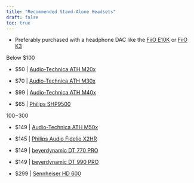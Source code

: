 ```yaml
---
title: "Recommended Stand-Alone Headsets"
draft: false
toc: true
---
```

- Preferably purchased with a headphone DAC like the [FiiO E10K](https://amzn.to/312xdQJ)  or [FiiO K3](https://amzn.to/2uzpo8B)

Below $100

- $50 | [Audio-Technica ATH M20x](https://amzn.to/2TVE252)

- $70 | [Audio-Technica ATH M30x](https://amzn.to/3aGF2Qs)

- $99 | [Audio-Technica ATH M40x](https://amzn.to/2RMkYDv)
 
- $65 | [Philips SHP9500](https://amzn.to/2RngkNb)
    
$100-$300

- $149 | [Audio-Technica ATH M50x](https://amzn.to/2GozWu9)
         
- $145 | [Philips Audio Fidelio X2HR](https://amzn.to/2GozWu9)
        
- $149 | [beyerdynamic DT 770 PRO](https://amzn.to/30P8jDY)
       
- $149 | [beyerdynamic DT 990 PRO](https://amzn.to/37r9SdI)
       
- $299 | [Sennheiser HD 600](https://amzn.to/30QLDDj)
